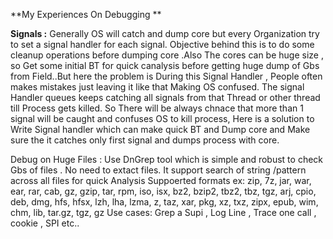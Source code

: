 **My Experiences On Debugging **

**Signals :** Generally OS will catch and dump core but every Organization try to set a signal handler for each signal. Objective behind this is to do some cleanup operations before dumping core .Also The cores can be huge size , so Get some initial BT for quick canalysis before getting huge dump of Gbs from Field..But here the problem is During this Signal Handler , People often makes mistakes just leaving it like that Making OS confused. 
The signal Handler queues keeps catching all signals from that Thread or other thread till Process gets killed. So There will be always chnace that more than 1 signal will be caught and confuses OS to kill process, 
Here is a solution to Write Signal handler which can make quick BT and Dump core and Make sure the it catches only first signal and dumps process with core.

Debug on Huge Files : Use DnGrep tool which is simple and robust to check Gbs of files . No need to extact files. It support search of string /pattern across all files for quick Analysis
Suppoerted formats ex: zip, 7z, jar, war, ear, rar, cab, gz, gzip, tar, rpm, iso, isx, bz2, bzip2, tbz2, tbz, tgz, arj, cpio, deb, dmg, hfs, hfsx, lzh, lha, lzma, z, taz, xar, pkg, xz, txz, zipx, epub, wim, chm, lib, tar.gz, tgz, gz
Use cases:  Grep a Supi , Log Line , Trace one call , cookie , SPI etc..


  
